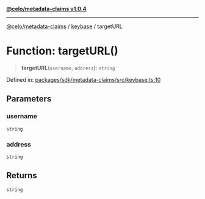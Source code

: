 [**@celo/metadata-claims v1.0.4**](../../README.md)

***

[@celo/metadata-claims](../../README.md) / [keybase](../README.md) / targetURL

# Function: targetURL()

> **targetURL**(`username`, `address`): `string`

Defined in: [packages/sdk/metadata-claims/src/keybase.ts:10](https://github.com/celo-org/developer-tooling/blob/master/packages/sdk/metadata-claims/src/keybase.ts#L10)

## Parameters

### username

`string`

### address

`string`

## Returns

`string`
